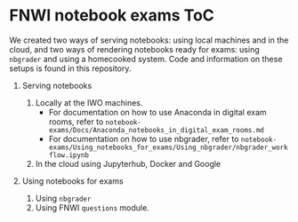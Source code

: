 # FNWI notebook exams ToC

We created two ways of serving notebooks: using local machines and in the cloud, and two ways of rendering notebooks ready for exams: using `nbgrader` and using a homecooked system. Code and information on these setups is found in this repository.

1. Serving notebooks
	1. Locally at the IWO machines.
    	  * For documentation on how to use Anaconda in digital exam rooms, refer to `notebook-exams/Docs/Anaconda_notebooks_in_digital_exam_rooms.md`
    	  * For documentation on how to use nbgrader, refer to `notebook-exams/Using_notebooks_for_exams/Using_nbgrader/nbgrader_workflow.ipynb`
	2. In the cloud using Jupyterhub, Docker and Google

2. Using notebooks for exams
	1. Using `nbgrader`
	2. Using FNWI `questions` module.

